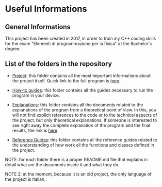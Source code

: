 # Useful Informations

## General Informations
This project has been created in 2017, in order to train my C++ coding skills for the exam "Elementi di programmazione per la fisica" at the Bachelor's degree.

## List of the folders in the repository

- [Project](https://github.com/JustWhit3/Matrix-Class/tree/master/Project): this folder contains all the most important informations about the project itself. Quick link to the full program is [here](https://github.com/JustWhit3/Matrix-Class/blob/master/Project/Matrix_Class.c%2B%2B).

- [How-to guides](https://github.com/JustWhit3/Matrix-Class/tree/master/How-to%20guides): this folder contains all the guides necessary to run the program in your device.

- [Explanations](https://github.com/JustWhit3/Matrix-Class/tree/master/Explanations): this folder contains all the documents related to the explanations of the program from a theoretical point of view. In this, you will not find explicit references to the code or to the technical aspects of the project, but only theoretical explanations. If someone is interested to see right away the complete explanation of the program and the final results, the link is [here](https://github.com/JustWhit3/Matrix-Class/blob/master/Explanations/What_my_program_does.md).

- [Reference Guides](https://github.com/JustWhit3/Matrix-Class/tree/master/Reference%20Guides): this folder contains all the reference guides related to the understanding of how work all the functions and classes defined in the project.

NOTE: for each folder there is a proper README.md file that explains in detail what are the documents inside it and what they do.

NOTE 2: at the moment, because it is an old project, the only language of the project is Italian,.
